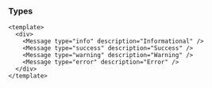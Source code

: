 ### Types

<!--start-code-->

```vue
<template>
  <div>
    <Message type="info" description="Informational" />
    <Message type="success" description="Success" />
    <Message type="warning" description="Warning" />
    <Message type="error" description="Error" />
  </div>
</template>
```

<!--end-code-->
